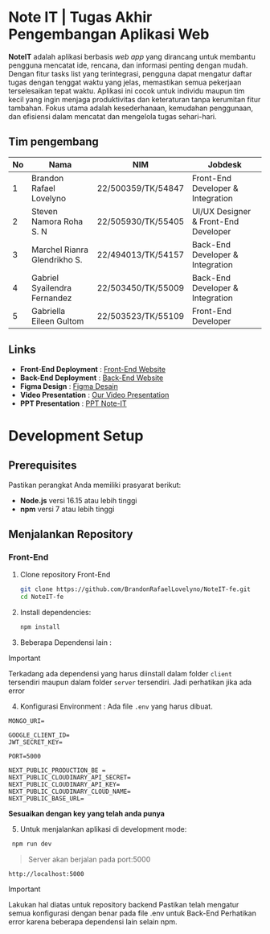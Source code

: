 # Note IT | Tugas Akhir Pengembangan Aplikasi Web

**NoteIT** adalah aplikasi berbasis _web app_ yang dirancang untuk membantu pengguna mencatat ide, rencana, dan informasi penting dengan mudah. Dengan fitur tasks list yang terintegrasi, pengguna dapat mengatur daftar tugas dengan tenggat waktu yang jelas, memastikan semua pekerjaan terselesaikan tepat waktu. Aplikasi ini cocok untuk individu maupun tim kecil yang ingin menjaga produktivitas dan keteraturan tanpa kerumitan fitur tambahan. Fokus utama adalah kesederhanaan, kemudahan penggunaan, dan efisiensi dalam mencatat dan mengelola tugas sehari-hari.

## Tim pengembang

| No  | Nama                         | NIM                | Jobdesk                              |
| --- | ---------------------------- | ------------------ | ------------------------------------ |
| 1   | Brandon Rafael Lovelyno      | 22/500359/TK/54847 | Front-End Developer & Integration    |
| 2   | Steven Namora Roha S. N      | 22/505930/TK/55405 | UI/UX Designer & Front-End Developer |
| 3   | Marchel Rianra Glendrikho S. | 22/494013/TK/54157 | Back-End Developer & Integration     |
| 4   | Gabriel Syailendra Fernandez | 22/503450/TK/55009 | Back-End Developer & Integration     |
| 5   | Gabriella Eileen Gultom      | 22/503523/TK/55109 | Front-End Developer                  |

## Links

- **Front-End Deployment** : [Front-End Website](https://note-it-fe.vercel.app/)
- **Back-End Deployment** : [Back-End Website](https://note-it-be-zeta.vercel.app)
- **Figma Design** : [Figma Desain](https://www.figma.com/design/OWsAwdikljTOvgVEnQZD3Q/Desain-PAW?node-id=0-1&t=8VVIs1HcwGmWD9yh-1)
- **Video Presentation** : [Our Video Presentation](https://drive.google.com/file/d/1EvjXQdPjF67bhIpd8YvZaIxjsBjlUPnE/view?usp=sharing)
- **PPT Presentation** : [PPT Note-IT](https://www.canva.com/design/DAGXj9EXjcU/shzw9hqgetAHDpnpd7I5Ig/edit?utm_content=DAGXj9EXjcU&utm_campaign=designshare&utm_medium=link2&utm_source=sharebutton)

# Development Setup

## Prerequisites  
Pastikan perangkat Anda memiliki prasyarat berikut:  
- **Node.js** versi 16.15 atau lebih tinggi  
- **npm** versi 7 atau lebih tinggi  

## Menjalankan Repository  

### Front-End  
1. Clone repository Front-End
   ```bash  
   git clone https://github.com/BrandonRafaelLovelyno/NoteIT-fe.git  
   cd NoteIT-fe
   ```
2. Install dependencies:
   ```bash
   npm install
   ```
3. Beberapa Dependensi lain :
> [!IMPORTANT]
> Terkadang ada dependensi yang harus diinstall dalam folder `client` tersendiri maupun dalam folder `server` tersendiri.
> Jadi perhatikan jika ada error

4. Konfigurasi Environment : 
Ada file `.env` yang harus dibuat.

```env
MONGO_URI=

GOOGLE_CLIENT_ID=
JWT_SECRET_KEY=

PORT=5000
```

```env
NEXT_PUBLIC_PRODUCTION_BE =
NEXT_PUBLIC_CLOUDINARY_API_SECRET=
NEXT_PUBLIC_CLOUDINARY_API_KEY=
NEXT_PUBLIC_CLOUDINARY_CLOUD_NAME=
NEXT_PUBLIC_BASE_URL=
```
**Sesuaikan dengan key yang telah anda punya**

5. Untuk menjalankan aplikasi di development mode:
  ```bash
   npm run dev
```
> Server akan berjalan pada port:5000

```arduino
http://localhost:5000  
```


> [!IMPORTANT]
> Lakukan hal diatas untuk repository backend
> Pastikan telah mengatur semua konfigurasi dengan benar pada file .env untuk Back-End
> Perhatikan error karena beberapa dependensi lain selain npm.

